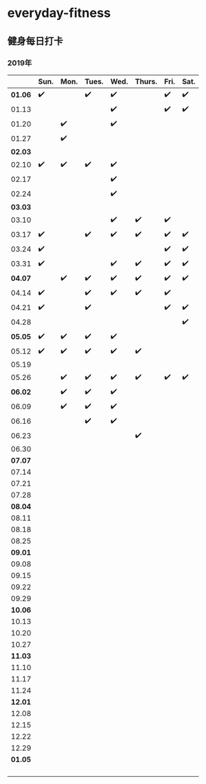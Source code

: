 # everyday-fitness
## 健身每日打卡 
### 2019年
||Sun.|Mon.|Tues.|Wed.|Thurs.|Fri.|Sat.|
---|---|---|---|---|---|---|---
|**01.06**|✔️||✔️|✔️||✔️|✔️
|01.13||||✔️||✔️|✔️
|01.20||✔️||✔️|||
|01.27||✔️|||||
|**02.03**|||||||
|02.10|✔️|✔️|✔️|✔️|||
|02.17||||✔️|||
|02.24||||✔️|||
|**03.03**|||||||
|03.10||||✔️|✔️|✔️|
|03.17|✔️||✔️|✔️|✔️|✔️|✔️
|03.24|✔️|||||✔️|✔️
|03.31|✔️|||✔️|✔️|✔️|✔️
|**04.07**||✔️|✔️|✔️|✔️|✔️|✔️
|04.14|✔️||✔️|✔️|✔️|✔️|
|04.21|✔️||✔️|||✔️|✔️
|04.28|||||||✔️
|**05.05**|✔️|✔️|✔️|✔️|||
|05.12|✔️|✔️|✔️|✔️|✔️||
|05.19|||||||
|05.26||✔️|✔️|✔️|✔️|✔️|✔️
|**06.02**||✔️|✔️|✔️|||
|06.09||✔️|✔️|✔️|||
|06.16|||✔️|✔️|||
|06.23|||||✔️||
|06.30|||||||
|**07.07**|||||||
|07.14|||||||
|07.21|||||||
|07.28|||||||
|**08.04**|||||||
|08.11|||||||
|08.18|||||||
|08.25|||||||
|**09.01**|||||||
|09.08|||||||
|09.15|||||||
|09.22|||||||
|09.29|||||||
|**10.06**|||||||
|10.13|||||||
|10.20|||||||
|10.27|||||||
|**11.03**|||||||
|11.10|||||||
|11.17|||||||
|11.24|||||||
|**12.01**|||||||
|12.08|||||||
|12.15|||||||
|12.22|||||||
|12.29|||||||
|**01.05**|||||||
||||||||
||||||||
||||||||
||||||||
